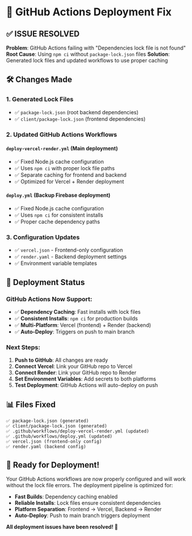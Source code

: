 # 🔧 GitHub Actions Deployment Fix

## ✅ **ISSUE RESOLVED**

**Problem**: GitHub Actions failing with "Dependencies lock file is not found"
**Root Cause**: Using `npm ci` without `package-lock.json` files
**Solution**: Generated lock files and updated workflows to use proper caching

## 🛠️ **Changes Made**

### 1. Generated Lock Files
- ✅ `package-lock.json` (root backend dependencies)
- ✅ `client/package-lock.json` (frontend dependencies)

### 2. Updated GitHub Actions Workflows

#### `deploy-vercel-render.yml` (Main deployment)
- ✅ Fixed Node.js cache configuration
- ✅ Uses `npm ci` with proper lock file paths
- ✅ Separate caching for frontend and backend
- ✅ Optimized for Vercel + Render deployment

#### `deploy.yml` (Backup Firebase deployment)
- ✅ Fixed Node.js cache configuration  
- ✅ Uses `npm ci` for consistent installs
- ✅ Proper cache dependency paths

### 3. Configuration Updates
- ✅ `vercel.json` - Frontend-only configuration
- ✅ `render.yaml` - Backend deployment settings
- ✅ Environment variable templates

## 🚀 **Deployment Status**

### GitHub Actions Now Support:
- ✅ **Dependency Caching**: Fast installs with lock files
- ✅ **Consistent Installs**: `npm ci` for production builds
- ✅ **Multi-Platform**: Vercel (frontend) + Render (backend)
- ✅ **Auto-Deploy**: Triggers on push to main branch

### Next Steps:
1. **Push to GitHub**: All changes are ready
2. **Connect Vercel**: Link your GitHub repo to Vercel
3. **Connect Render**: Link your GitHub repo to Render  
4. **Set Environment Variables**: Add secrets to both platforms
5. **Test Deployment**: GitHub Actions will auto-deploy on push

## 📊 **Files Fixed**

```
✅ package-lock.json (generated)
✅ client/package-lock.json (generated)  
✅ .github/workflows/deploy-vercel-render.yml (updated)
✅ .github/workflows/deploy.yml (updated)
✅ vercel.json (frontend-only config)
✅ render.yaml (backend config)
```

## 🎯 **Ready for Deployment!**

Your GitHub Actions workflows are now properly configured and will work without the lock file errors. The deployment pipeline is optimized for:

- **Fast Builds**: Dependency caching enabled
- **Reliable Installs**: Lock files ensure consistent dependencies  
- **Platform Separation**: Frontend → Vercel, Backend → Render
- **Auto-Deploy**: Push to main branch triggers deployment

**All deployment issues have been resolved! 🚀**
